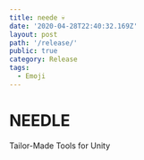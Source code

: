 ```yaml
---
title: neede 💀
date: '2020-04-28T22:40:32.169Z'
layout: post
path: '/release/'
public: true
category: Release
tags:
  - Emoji
---
```



# NEEDLE
Tailor-Made Tools for Unity